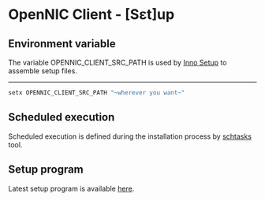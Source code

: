 # OpenNIC Client - [Sɛt]up

## Environment variable

The variable OPENNIC_CLIENT_SRC_PATH is used by [Inno Setup](http://www.jrsoftware.org/isinfo.php) to assemble setup files.

---

```bat
setx OPENNIC_CLIENT_SRC_PATH "~wherever you want~"
```

## Scheduled execution

Scheduled execution is defined during the installation process by [schtasks](https://docs.microsoft.com/fr-fr/windows-server/administration/windows-commands/schtasks) tool.

## Setup program

Latest setup program is available [here](https://mega.nz/folder/OmB3RYpT#-bgxzs_qRgjBWuLKN9qonw).
